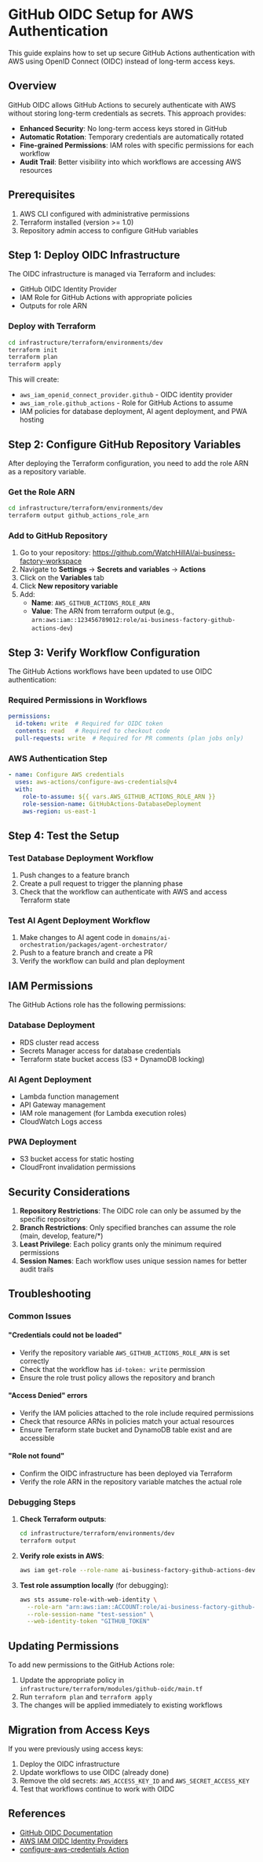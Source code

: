 # GitHub OIDC Setup for AWS Authentication

This guide explains how to set up secure GitHub Actions authentication with AWS using OpenID Connect (OIDC) instead of long-term access keys.

## Overview

GitHub OIDC allows GitHub Actions to securely authenticate with AWS without storing long-term credentials as secrets. This approach provides:

- **Enhanced Security**: No long-term access keys stored in GitHub
- **Automatic Rotation**: Temporary credentials are automatically rotated
- **Fine-grained Permissions**: IAM roles with specific permissions for each workflow
- **Audit Trail**: Better visibility into which workflows are accessing AWS resources

## Prerequisites

1. AWS CLI configured with administrative permissions
2. Terraform installed (version >= 1.0)
3. Repository admin access to configure GitHub variables

## Step 1: Deploy OIDC Infrastructure

The OIDC infrastructure is managed via Terraform and includes:
- GitHub OIDC Identity Provider
- IAM Role for GitHub Actions with appropriate policies
- Outputs for role ARN

### Deploy with Terraform

```bash
cd infrastructure/terraform/environments/dev
terraform init
terraform plan
terraform apply
```

This will create:
- `aws_iam_openid_connect_provider.github` - OIDC identity provider
- `aws_iam_role.github_actions` - Role for GitHub Actions to assume
- IAM policies for database deployment, AI agent deployment, and PWA hosting

## Step 2: Configure GitHub Repository Variables

After deploying the Terraform configuration, you need to add the role ARN as a repository variable.

### Get the Role ARN

```bash
cd infrastructure/terraform/environments/dev
terraform output github_actions_role_arn
```

### Add to GitHub Repository

1. Go to your repository: https://github.com/WatchHillAI/ai-business-factory-workspace
2. Navigate to **Settings** → **Secrets and variables** → **Actions**
3. Click on the **Variables** tab
4. Click **New repository variable**
5. Add:
   - **Name**: `AWS_GITHUB_ACTIONS_ROLE_ARN`
   - **Value**: The ARN from terraform output (e.g., `arn:aws:iam::123456789012:role/ai-business-factory-github-actions-dev`)

## Step 3: Verify Workflow Configuration

The GitHub Actions workflows have been updated to use OIDC authentication:

### Required Permissions in Workflows

```yaml
permissions:
  id-token: write  # Required for OIDC token
  contents: read   # Required to checkout code
  pull-requests: write  # Required for PR comments (plan jobs only)
```

### AWS Authentication Step

```yaml
- name: Configure AWS credentials
  uses: aws-actions/configure-aws-credentials@v4
  with:
    role-to-assume: ${{ vars.AWS_GITHUB_ACTIONS_ROLE_ARN }}
    role-session-name: GitHubActions-DatabaseDeployment
    aws-region: us-east-1
```

## Step 4: Test the Setup

### Test Database Deployment Workflow

1. Push changes to a feature branch
2. Create a pull request to trigger the planning phase
3. Check that the workflow can authenticate with AWS and access Terraform state

### Test AI Agent Deployment Workflow

1. Make changes to AI agent code in `domains/ai-orchestration/packages/agent-orchestrator/`
2. Push to a feature branch and create a PR
3. Verify the workflow can build and plan deployment

## IAM Permissions

The GitHub Actions role has the following permissions:

### Database Deployment
- RDS cluster read access
- Secrets Manager access for database credentials
- Terraform state bucket access (S3 + DynamoDB locking)

### AI Agent Deployment
- Lambda function management
- API Gateway management
- IAM role management (for Lambda execution roles)
- CloudWatch Logs access

### PWA Deployment
- S3 bucket access for static hosting
- CloudFront invalidation permissions

## Security Considerations

1. **Repository Restrictions**: The OIDC role can only be assumed by the specific repository
2. **Branch Restrictions**: Only specified branches can assume the role (main, develop, feature/*)
3. **Least Privilege**: Each policy grants only the minimum required permissions
4. **Session Names**: Each workflow uses unique session names for better audit trails

## Troubleshooting

### Common Issues

#### "Credentials could not be loaded"
- Verify the repository variable `AWS_GITHUB_ACTIONS_ROLE_ARN` is set correctly
- Check that the workflow has `id-token: write` permission
- Ensure the role trust policy allows the repository and branch

#### "Access Denied" errors
- Verify the IAM policies attached to the role include required permissions
- Check that resource ARNs in policies match your actual resources
- Ensure Terraform state bucket and DynamoDB table exist and are accessible

#### "Role not found"
- Confirm the OIDC infrastructure has been deployed via Terraform
- Verify the role ARN in the repository variable matches the actual role

### Debugging Steps

1. **Check Terraform outputs**:
   ```bash
   cd infrastructure/terraform/environments/dev
   terraform output
   ```

2. **Verify role exists in AWS**:
   ```bash
   aws iam get-role --role-name ai-business-factory-github-actions-dev
   ```

3. **Test role assumption locally** (for debugging):
   ```bash
   aws sts assume-role-with-web-identity \
     --role-arn "arn:aws:iam::ACCOUNT:role/ai-business-factory-github-actions-dev" \
     --role-session-name "test-session" \
     --web-identity-token "GITHUB_TOKEN"
   ```

## Updating Permissions

To add new permissions to the GitHub Actions role:

1. Update the appropriate policy in `infrastructure/terraform/modules/github-oidc/main.tf`
2. Run `terraform plan` and `terraform apply`
3. The changes will be applied immediately to existing workflows

## Migration from Access Keys

If you were previously using access keys:

1. Deploy the OIDC infrastructure
2. Update workflows to use OIDC (already done)
3. Remove the old secrets: `AWS_ACCESS_KEY_ID` and `AWS_SECRET_ACCESS_KEY`
4. Test that workflows continue to work with OIDC

## References

- [GitHub OIDC Documentation](https://docs.github.com/en/actions/deployment/security-hardening-your-deployments/about-security-hardening-with-openid-connect)
- [AWS IAM OIDC Identity Providers](https://docs.aws.amazon.com/IAM/latest/UserGuide/id_roles_providers_create_oidc.html)
- [configure-aws-credentials Action](https://github.com/aws-actions/configure-aws-credentials)